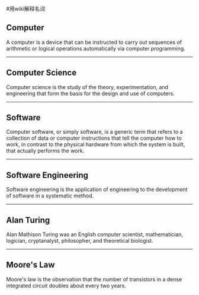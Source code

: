 #用wiki解释名词

## Computer

A computer is a device that can be instructed to carry out sequences of arithmetic or logical operations automatically via computer programming.

<hr />

## Computer Science

Computer science is the study of the theory, experimentation, and engineering that form the basis for the design and use of computers.

<hr />

## Software

Computer software, or simply software, is a generic term that refers to a collection of data or computer instructions that tell the computer how to work, in contrast to the physical hardware from which the system is built, that actually performs the work.

<hr />

## Software Engineering

Software engineering is the application of engineering to the development of software in a systematic method.

<hr />

## Alan Turing

Alan Mathison Turing was an English computer scientist, mathematician, logician, cryptanalyst, philosopher, and theoretical biologist.

<hr />

## Moore's Law

Moore's law is the observation that the number of transistors in a dense integrated circuit doubles about every two years.

